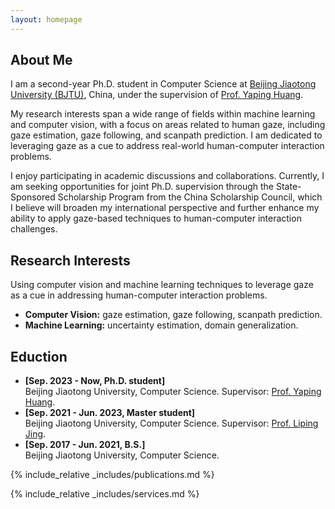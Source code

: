 ```yaml
---
layout: homepage
---
```


## About Me

I am a second-year Ph.D. student in Computer Science at <a href="https://en.bjtu.edu.cn/research_n/res_1/index.htm">Beijing Jiaotong University (BJTU)</a>, China, under the supervision of <a href="https://faculty.bjtu.edu.cn/6124/">Prof. Yaping Huang</a>.

My research interests span a wide range of fields within machine learning and computer vision, with a focus on areas related to human gaze, including gaze estimation, gaze following, and scanpath prediction. I am dedicated to leveraging gaze as a cue to address real-world human-computer interaction problems.

I enjoy participating in academic discussions and collaborations. Currently, I am seeking opportunities for joint Ph.D. supervision through the State-Sponsored Scholarship Program from the China Scholarship Council, which I believe will broaden my international perspective and further enhance my ability to apply gaze-based techniques to human-computer interaction challenges.

## Research Interests
Using computer vision and machine learning techniques to leverage gaze as a cue in addressing human-computer interaction problems.
- **Computer Vision:** gaze estimation, gaze following, scanpath prediction.
- **Machine Learning:** uncertainty estimation, domain generalization.

## Eduction

- **[Sep. 2023 - Now, Ph.D. student]** <br> Beijing Jiaotong University, Computer Science. Supervisor: <a href="https://faculty.bjtu.edu.cn/6124/">Prof. Yaping Huang</a>.
- **[Sep. 2021 - Jun. 2023, Master student]** <br> Beijing Jiaotong University, Computer Science. Supervisor: <a href="http://faculty.bjtu.edu.cn/8249/">Prof. Liping Jing</a>.
- **[Sep. 2017 - Jun. 2021, B.S.]** <br> Beijing Jiaotong University, Computer Science.

{% include_relative _includes/publications.md %}

{% include_relative _includes/services.md %}
